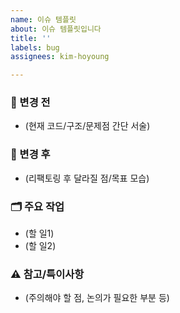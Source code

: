 ```yaml
---
name: 이슈 템플릿
about: 이슈 템플릿입니다
title: ''
labels: bug
assignees: kim-hoyoung

---
```


### 📌 변경 전
- (현재 코드/구조/문제점 간단 서술)

### 🚀 변경 후
- (리팩토링 후 달라질 점/목표 모습)

### 🗂️ 주요 작업
- (할 일1)
- (할 일2)

### ⚠️ 참고/특이사항
- (주의해야 할 점, 논의가 필요한 부분 등)
